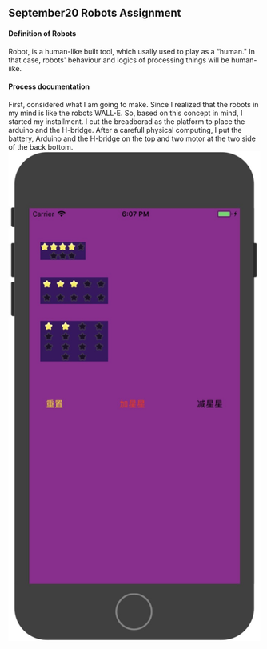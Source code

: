 ## September20 Robots Assignment

#### Definition of Robots

  Robot, is a human-like built tool, which usally used to play as a “human." In that case, robots' behaviour and logics of processing things will be human-iike.
  
#### Process documentation
  First, considered what I am going to make. Since I realized that the robots in my mind is like the robots WALL-E. So, based on this concept in mind, I started my installment. I cut the breadborad as the platform to place the arduino and the H-bridge. After a carefull physical computing, I put the battery, Arduino and the H-bridge on the top and two motor at the two side of the back bottom. 
![Alt text](https://github.com/weiman152/StarsView/blob/master/ScreenShots/1.png)
